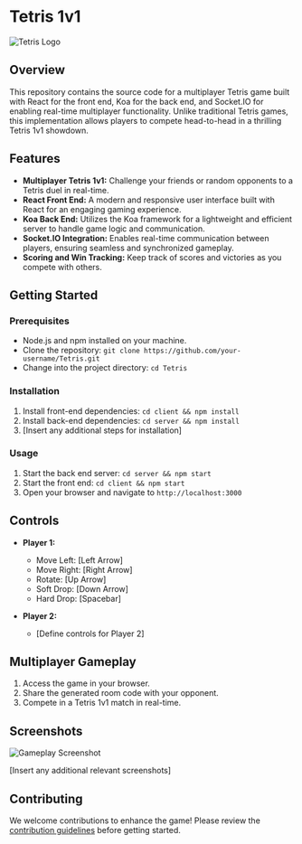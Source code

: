# Tetris 1v1

![Tetris Logo](tetris_logo.png)

## Overview

This repository contains the source code for a multiplayer Tetris game built with React for the front end, Koa for the back end, and Socket.IO for enabling real-time multiplayer functionality. Unlike traditional Tetris games, this implementation allows players to compete head-to-head in a thrilling Tetris 1v1 showdown.

## Features

- **Multiplayer Tetris 1v1:** Challenge your friends or random opponents to a Tetris duel in real-time.
- **React Front End:** A modern and responsive user interface built with React for an engaging gaming experience.
- **Koa Back End:** Utilizes the Koa framework for a lightweight and efficient server to handle game logic and communication.
- **Socket.IO Integration:** Enables real-time communication between players, ensuring seamless and synchronized gameplay.
- **Scoring and Win Tracking:** Keep track of scores and victories as you compete with others.

## Getting Started

### Prerequisites

- Node.js and npm installed on your machine.
- Clone the repository: `git clone https://github.com/your-username/Tetris.git`
- Change into the project directory: `cd Tetris`

### Installation

1. Install front-end dependencies: `cd client && npm install`
2. Install back-end dependencies: `cd server && npm install`
3. [Insert any additional steps for installation]

### Usage

1. Start the back end server: `cd server && npm start`
2. Start the front end: `cd client && npm start`
3. Open your browser and navigate to `http://localhost:3000`

## Controls

- **Player 1:**
  - Move Left: [Left Arrow]
  - Move Right: [Right Arrow]
  - Rotate: [Up Arrow]
  - Soft Drop: [Down Arrow]
  - Hard Drop: [Spacebar]

- **Player 2:**
  - [Define controls for Player 2]

## Multiplayer Gameplay

1. Access the game in your browser.
2. Share the generated room code with your opponent.
3. Compete in a Tetris 1v1 match in real-time.

## Screenshots

![Gameplay Screenshot](screenshots/gameplay.png)

[Insert any additional relevant screenshots]

## Contributing

We welcome contributions to enhance the game! Please review the [contribution guidelines](CONTRIBUTING.md) before getting started.
